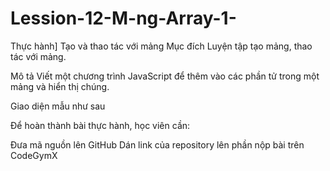 # Lession-12-M-ng-Array-1-
Thực hành] Tạo và thao tác với mảng
Mục đích
Luyện tập tạo mảng, thao tác với mảng.

Mô tả
Viết một chương trình JavaScript để thêm vào các phần tử trong một mảng và hiển thị chúng.

Giao diện mẫu như sau



Để hoàn thành bài thực hành, học viên cần:

Đưa mã nguồn lên GitHub
Dán link của repository lên phần nộp bài trên CodeGymX
